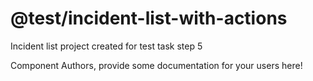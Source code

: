 @test/incident-list-with-actions
===============================================
Incident list project created for test task step 5

Component Authors, provide some documentation for your users here!